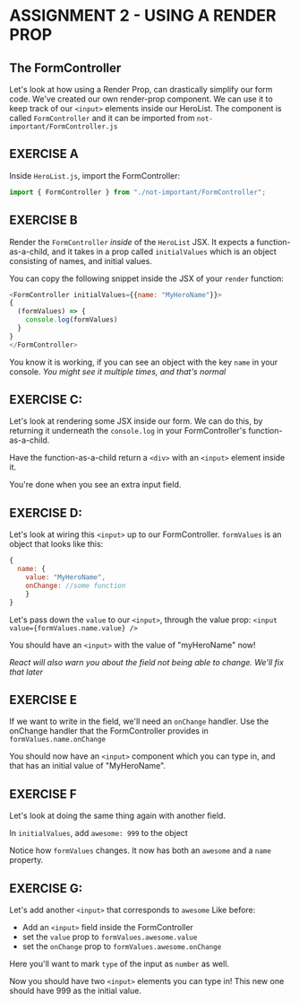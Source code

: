 # ASSIGNMENT 2 - USING A RENDER PROP

## The FormController
Let's look at how using a Render Prop, can drastically simplify our form code.
We've created our own render-prop component. We can use it to keep track of our 
`<input>` elements inside our HeroList.
The component is called `FormController` and it can be imported from `not-important/FormController.js`

## EXERCISE A
Inside `HeroList.js`, import the FormController:
```js
import { FormController } from "./not-important/FormController";
```

## EXERCISE B
Render the `FormController` *inside* of the `HeroList` JSX. It expects
a function-as-a-child, and it takes in a prop called `initialValues` which is an object
consisting of names, and initial values.

You can copy the following snippet inside the JSX of your `render` function:
```js
<FormController initialValues={{name: "MyHeroName"}}>
{
  (formValues) => {
    console.log(formValues)
  }
}
</FormController>
```

You know it is working, if you can see an object with the key `name` in your console.
*You might see it multiple times, and that's normal*

## EXERCISE C:
Let's look at rendering some JSX inside our form.
We can do this, by returning it underneath the `console.log`
in your FormController's function-as-a-child.

Have the function-as-a-child return a `<div>`
with an `<input>` element inside it.

You're done when you see an extra input field.

## EXERCISE D:
Let's look at wiring this `<input>` up to our FormController.
`formValues` is an object that looks like this:
```js
{
  name: {
    value: "MyHeroName",
    onChange: //some function
    }
}
```

Let's pass down the `value` to our `<input>`, through the value
prop:
`<input value={formValues.name.value} />`

You should have an `<input>` with the value of "myHeroName" now!

*React will also warn you about the field not being able to change. We'll fix that later*

## EXERCISE E
If we want to write in the field, we'll
need an `onChange` handler. Use the onChange handler that
the FormController provides in
`formValues.name.onChange`

You should now have an `<input>` component which you can type in,
and that has an initial value of "MyHeroName".

## EXERCISE F
Let's look at doing the same thing again with another field.

In `initialValues`, add `awesome: 999` to the object

Notice how `formValues` changes. It now has both
an `awesome` and a `name` property.

## EXERCISE G:
Let's add another `<input>` that corresponds to `awesome`
Like before:
  - Add an `<input>` field inside the FormController
  - set the `value` prop to `formValues.awesome.value`
  - set the `onChange` prop to `formValues.awesome.onChange`

Here you'll want to mark `type` of the input as `number` as well.

Now you should have two `<input>` elements you can type in!
This new one should have 999 as the initial value.
